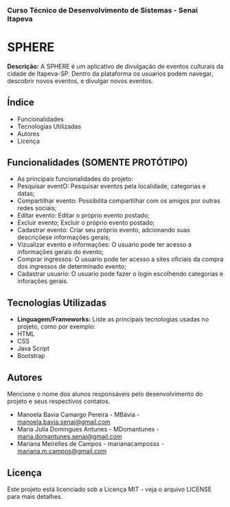 ### Curso Técnico de Desenvolvimento de Sistemas - Senai Itapeva
# SPHERE
**Descrição:**
A SPHERE é um aplicativo de divulgação de eventos culturais da cidade de Itapeva-SP. Dentro da plataforma os usuarios podem navegar, descobrir novos eventos, e divulgar novos eventos.
## Índice
- Funcionalidades
- Tecnologias Utilizadas
- Autores
- Licença
## Funcionalidades (SOMENTE PROTÓTIPO)
- As principais funcionalidades do projeto:
 - Pesquisar eventO: Pesquisar eventos pela localidade, categorias e datas;
 - Compartilhar evento: Possibilita compartilhar com os amigos por outras redes sociais;
 - Editar evento: Editar o próprio evento postado; 
 - Excluir evento; Excluir o próprio evento postado;
 - Cadastrar evento: Criar seu próprio evento, adcionando suas descriçõese informações gerais;
 - Vizualizar evento e informações: O usuario pode ter acesso a informações gerais do evento;
 - Comprar ingressos: O usuario pode ter acesso a sites oficiais da compra dos ingressos de determinado evento;
 - Cadastrar usuario: O usuario pode fazer o login escolhendo categorias e inforações gerais.
## Tecnologias Utilizadas
- **Linguagem/Frameworks:**
 Liste as principais tecnologias usadas no projeto, como por exemplo:
 - HTML
 - CSS
 - Java Script
 - Bootstrap
## Autores
Mencione o nome dos alunos responsáveis pelo desenvolvimento do projeto e seus respectivos contatos.
- Manoela Bavia Camargo Pereira - MBávia - manoela.bavia.senai@gmail.com
- Maria Julia Domingues Antunes - MDomantunes - maria.domantunes.senai@gmail.com
- Mariana Meirelles de Campos - marianacamposss - mariana.m.campos@gmail.com
## Licença
Este projeto está licenciado sob a Licença MIT - veja o arquivo LICENSE para mais detalhes.